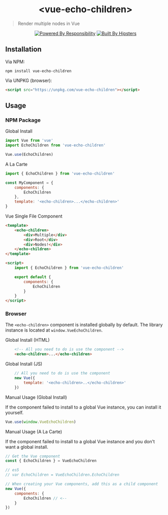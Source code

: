<h1 align="center">
    &lt;vue-echo-children&gt;
</h1>

> Render multiple nodes in Vue

<p align="center">
  <a href="https://forthebadge.com"><img src="https://forthebadge.com/images/badges/powered-by-responsibility.svg" alt="Powered By Responsibility"></a>
  <a href="https://forthebadge.com"><img src="https://forthebadge.com/images/badges/built-by-hipsters.svg" alt="Built By Hipsters"></a>
</p>

## Installation

Via NPM:

```shell
npm install vue-echo-children
```

Via UNPKG (browser):

```html
<script src="https://unpkg.com/vue-echo-children"></script>
```

## Usage

### NPM Package

Global Install
```js
import Vue from 'vue'
import EchoChildren from 'vue-echo-children'

Vue.use(EchoChildren)
```

A La Carte

```js
import { EchoChildren } from 'vue-echo-children'

const MyComponent = {
    components: {
        EchoChildren
    },
    template: '<echo-children>...</echo-children>'
}
```

Vue Single File Component

```html
<template>
    <echo-children>
        <div>Multiple</div>
        <div>Root</div>
        <div>Nodes!</div>
    </echo-children>
</template>

<script>
    import { EchoChildren } from 'vue-echo-children'

    export default {
        components: {
            EchoChildren
        }
    }
</script>
```

### Browser

The `<echo-children>` component is installed globally by default. The library instance is located at `window.VueEchoChildren`.

Global Install (HTML)

```html
    <!-- All you need to do is use the component -->
    <echo-children>...</echo-children>
```

Global Install (JS)

```js
    // All you need to do is use the component
    new Vue({
        template: '<echo-children>..</echo-children>'
    })
```

Manual Usage (Global Install)

If the component failed to install to a global Vue instance, you can install it yourself.

```js
Vue.use(window.VueEchoChildren)
```

Manual Usage (A La Carte)

If the component failed to install to a global Vue instance and you don't want a global install.

```js
// Get the Vue component
const { EchoChildren } = VueEchoChildren

// es5
// var EchoChildren = VueEchoChildren.EchoChildren

// When creating your Vue components, add this as a child component
new Vue({
    components: {
        EchoChildren // <--
    }
})
```
